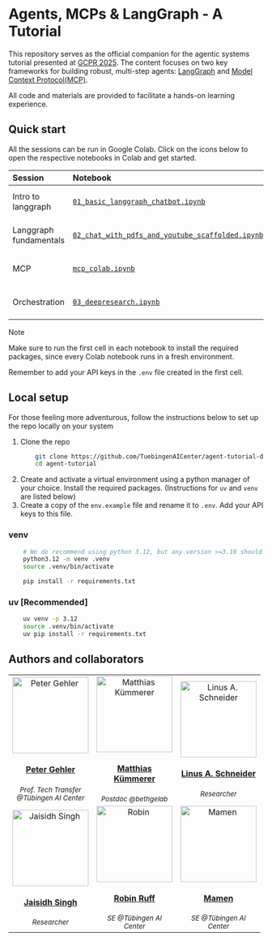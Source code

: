 # Agents, MCPs & LangGraph - A Tutorial

This repository serves as the official companion for the agentic systems tutorial presented at [GCPR 2025][gcpr]. The content focuses on two key frameworks for building robust, multi-step agents: [LangGraph][lg] and [Model Context Protocol(MCP)][mcp]. 

All code and materials are provided to facilitate a hands-on learning experience.



## Quick start
All the sessions can be run in Google Colab. Click on the icons below to open the respective notebooks in Colab and get started.

|Session|Notebook|Colab|
|:---|:---|:---:|
|Intro to langgraph| [`01_basic_langgraph_chatbot.ipynb`](./01_basic_langgraph_chatbot.ipynb) | [![Open in Colab][colab-badge]](https://colab.research.google.com/github/TuebingenAICenter/agent-tutorial/blob/main/01_basic_langgraph_chatbot.ipynb)|
|Langgraph fundamentals| [`02_chat_with_pdfs_and_youtube_scaffolded.ipynb`](./02_chat_with_pdfs_and_youtube_scaffolded.ipynb) | [![Open in Colab][colab-badge]](https://colab.research.google.com/github/TuebingenAICenter/agent-tutorial/blob/main/02_chat_with_pdfs_and_youtube_scaffolded.ipynb)|
|MCP| [`mcp_colab.ipynb`](./mcp/mcp_colab.ipynb) | [![Open in Colab][colab-badge]](https://colab.research.google.com/github/TuebingenAICenter/agent-tutorial/blob/main/mcp/mcp_colab.ipynb)|
|Orchestration| [`03_deepresearch.ipynb`](./03_deepresearch.ipynb) | [![Open in Colab][colab-badge]](https://colab.research.google.com/github/TuebingenAICenter/agent-tutorial/blob/main/03_deepresearch.ipynb)|


> [!NOTE]
> Make sure to run the first cell in each notebook to install the required packages, since every Colab notebook runs in a fresh environment.
>
> Remember to add your API keys in the `.env` file created in the first cell.


## Local setup

For those feeling more adventurous, follow the instructions below to set up the repo locally on your system

1. Clone the repo
    ```bash
        git clone https://github.com/TuebingenAICenter/agent-tutorial-dev.git
        cd agent-tutorial
    ```
2. Create and activate a virtual environment using a python manager of your choice. Install the required packages. (Instructions for `uv` and `venv` are listed below)
3. Create a copy of the `env.example` file and rename it to `.env`. Add your API keys to this file.
    


### venv
```bash
    # We do recommend using python 3.12, but any version >=3.10 should work
    python3.12 -m venv .venv
    source .venv/bin/activate
```
```bash
    pip install -r requirements.txt
```
### uv [Recommended]
```bash
    uv venv -p 3.12
    source .venv/bin/activate
    uv pip install -r requirements.txt
```





## Authors and collaborators

<table width="100%">
  <tr>
    <td align="center">
        <div style="width: 150px;">
        <img src="https://tuebingen.ai/fileadmin/user_upload/Home/News/2025/2025-02-17_Peter-Gehler/PeterGehler_landscape-856px_V3A0360.jpg" alt="Peter Gehler" width="150px;">
        <h4>
            <a href="https://tuebingen.ai">
                Peter Gehler
            </a>
        </h4>
        <sub><i>Prof. Tech Transfer @Tübingen AI Center</i></sub>
        </div>
    </td>
    <td align="center">
        <div style="width: 150px;">
        <img src="https://nc.mlcloud.uni-tuebingen.de/index.php/apps/files_sharing/publicpreview/bybeXfZaGyxJ6nX?file=/&fileId=17890935&x=1920&y=1080&a=true&etag=3af9170c15d4a2e1583ae41d9c3bc366" alt="Matthias Kümmerer" width="150px;">
        <h4>
            <a href="https://bethgelab.org/">
                Matthias Kümmerer
            </a>
        </h4>
        <sub><i>Postdoc @bethgelab</i></sub>
        </div>
    </td>
    <td align="center">
        <div style="width: 150px;">
        <img src="https://avatars.githubusercontent.com/u/97098427?v=4" alt="Linus A. Schneider" width="150px;">
        <h4>
            <a href="https://github.com/shoshinL">
                Linus A. Schneider
            </a>
        </h4>
        <sub><i>Researcher</i></sub>
        </div>
    </td>
  </tr>
  <tr>
    <td align="center">
        <div style="width: 150px;">
        <img src="https://avatars.githubusercontent.com/u/75247817?v=4" alt="Jaisidh Singh" width="150px;">
        <h4>
            <a href="https://github.com/jaisidhsingh">
                Jaisidh Singh
            </a>
        </h4>
        <sub><i>Researcher</i></sub>
        </div>
    </td>
    <td align="center">
        <div style="width: 150px;">
        <img src="https://tuebingen.ai/fileadmin/_processed_/7/a/csm_Robin-Ruff_688b07f0e2.jpg" alt="Robin" width="150px;">
        <h4>
            <a href="https://github.com/robinruff">
            Robin Ruff
            </a>
        </h4>
        <sub><i>SE @Tübingen AI Center</i></sub>
        </div>
    </td>
    <td align="center">
        <div style="width: 150px;">
        <img src="https://tuebingen.ai/fileadmin/_processed_/0/a/csm_Mamen-Thomas-Chembakasseril_596595dc7c.jpg" alt="Mamen" width="150px;">
        <h4>
            <a href="https://github.com/mtc-20">
                Mamen
            </a>
        </h4>
        <sub><i>SE @Tübingen AI Center</i></sub>
        </div>
    </td>
  </tr>
</table>




<!-- TO BE REMOVED -->
<!-- ## Dev resources
- [Google slides: Agents and how to get started with Langgraph ][1]
- [Google Colab: simple chat notebook][2]
- [PDF: OpenAI A practical guide to building agents][3]
- [Repo: Langgraph Deep Research from scratch][4]
    - [Course: ][4A]
- [Repo: Perplexica][5]
- [Repo: HuggingFace Open Deep Research][6]

## TODO
- [ ] License
- [ ] DISCLAIMER
- [ ] API Keys and environment variables
- [ ] Setup instructions and requirements



[1]: https://docs.google.com/presentation/d/1hgG-bZOhD7q1VPcLFIWIKymWp46MFxYbdtn9coP3Q2o/mobilepresent#slide=id.g35ea3d3cc5f_0_17
[2]: https://colab.research.google.com/drive/1U97KmxMIT1EBBLQqSgE3k2KcDQ484JHi?usp=sharing
[3]: https://cdn.openai.com/business-guides-and-resources/a-practical-guide-to-building-agents.pdf
[4]: https://github.com/langchain-ai/deep_research_from_scratch
[5]: https://github.com/ItzCrazyKns/Perplexica
[4A]: https://academy.langchain.com/courses/take/deep-research-with-langgraph/texts/67644896-getting-set-up
[6]: https://github.com/huggingface/smolagents/tree/main/examples/open_deep_research -->

<!-- END OF TO BE REMOVED -->

<!-- LINKS -->
[gcpr]: https://www.dagm-gcpr.de/year/2025/program/
[slides]: ./slides.pdf
[lg]: https://www.langchain.com/langgraph
[mcp]: https://modelcontextprotocol.io/docs/getting-started/intro
[colab-badge]: https://colab.research.google.com/assets/colab-badge.svg
